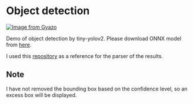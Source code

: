 # Object detection
[![Image from Gyazo](https://i.gyazo.com/c8392f5a4968c8dde5dd353079103c76.png)](https://gyazo.com/c8392f5a4968c8dde5dd353079103c76)

Demo of object detection by tiny-yolov2.
Please download ONNX model from [here](https://github.com/onnx/models/tree/master/vision/object_detection_segmentation/tiny-yolov2).

I used this [repository](https://github.com/xmba15/onnx_runtime_cpp/tree/master/examples) as a reference for the parser of the results.
## Note
I have not removed the bounding box based on the confidence level, so an excess box will be displayed.